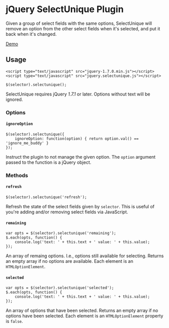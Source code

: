 # jQuery SelectUnique Plugin

Given a group of select fields with the same options, SelectUnique will remove an option from the other select fields when it's selected, and put it back when it's changed.

[Demo](http://sshaw.github.com/jquery-selectunique#demo)

## Usage

    <script type="text/javascript" src="jquery-1.7.0.min.js"></script>
    <script type="text/javascript" src="jquery.selectunique.js"></script>

    $(selector).selectunique();

SelectUnique requires jQuery *1.7.1* or later.  Options without text will be ignored. 

### Options

#### `ignoreOption`

    $(selector).selectunique({ 
	    ignoreOption: function(option) { return option.val() == 'ignore_me_buddy' } 
    });
   
Instruct the plugin to not manage the given option. The `option`
argument passed to the function is a jQuery object. 

### Methods

#### `refresh`

	$(selector).selectunique('refresh');

Refresh the state of the select fields given by `selector`. 
This is useful of you're adding and/or removing select fields via JavaScript.

#### `remaining`

    var opts = $(selector).selectunique('remaining');
	$.each(opts, function() { 
		console.log('text: ' + this.text + ' value: ' + this.value);
	});

An array of remaing options. I.e., options still  available for selecting. Returns an empty array if
no options are available. Each element is an `HTMLOptionElement`.

#### `selected`

	var opts = $(selector).selectunique('selected');
	$.each(opts, function() { 
		console.log('text: ' + this.text + ' value: ' + this.value);
	});

An array of options that have been selected. Returns an empty array if
no options have been selected. Each element is an `HTMLOptionElement` property is `false`.



